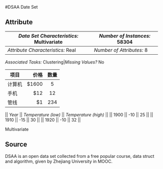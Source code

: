 #DSAA Date Set
## Attribute 
|*Data Set Characteristics:* Multivariate|*Number of Instances:* 58304|
|-----------------------------|-------------
*Attribute Characteristics:* Real| *Number of Attributes:* 8 

*Associated Tasks:* Clustering|*Missing Values?* No

| 项目        | 价格   |  数量  |
| --------   | -----:  | :----:  |
| 计算机     | $1600 |   5     |
| 手机        |   $12   |   12   |
| 管线        |    $1    |  234  |

|| *Year* || *Temperature (low)* || *Temperature (high)* ||
|| 1900 || -10 || 25 ||
|| 1910 || -15 || 30 ||
|| 1920 || -10 || 32 ||

Multivariate
## Source 
DSAA is an open data set collected from a free popular course, data struct and algorithm, given by Zhejiang University in MOOC.
